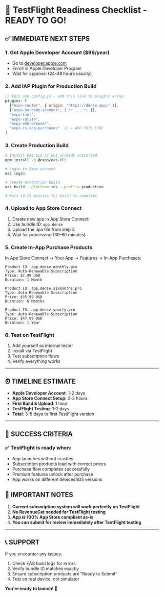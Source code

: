 # 🚀 TestFlight Readiness Checklist - READY TO GO!

## ✅ IMMEDIATE NEXT STEPS

### **1. Get Apple Developer Account ($99/year)**
- Go to [developer.apple.com](https://developer.apple.com)
- Enroll in Apple Developer Program
- Wait for approval (24-48 hours usually)

### **2. Add IAP Plugin for Production Build**
```javascript
// Edit app.config.js - add this line to plugins array:
plugins: [
  ["expo-router", { origin: "https://dense.app/" }],
  ["expo-barcode-scanner", { /* ... */ }],
  "expo-font",
  "expo-sqlite", 
  "expo-web-browser",
  "expo-in-app-purchases"  // ← ADD THIS LINE
]
```

### **3. Create Production Build**
```bash
# Install EAS CLI if not already installed
npm install -g @expo/eas-cli

# Login to Expo account
eas login

# Create production build
eas build --platform ios --profile production

# Wait 10-15 minutes for build to complete
```

### **4. Upload to App Store Connect**
1. Create new app in App Store Connect
2. Use bundle ID: `app.dense`
3. Upload the .ipa file from step 3
4. Wait for processing (30-60 minutes)

### **5. Create In-App Purchase Products**
In App Store Connect → Your App → Features → In-App Purchases:

```
Product ID: app.dense.monthly.pro
Type: Auto-Renewable Subscription
Price: $7.99 USD
Duration: 1 Month

Product ID: app.dense.sixmonths.pro  
Type: Auto-Renewable Subscription
Price: $35.99 USD
Duration: 6 Months

Product ID: app.dense.yearly.pro
Type: Auto-Renewable Subscription
Price: $47.99 USD
Duration: 1 Year
```

### **6. Test on TestFlight**
1. Add yourself as internal tester
2. Install via TestFlight
3. Test subscription flows
4. Verify everything works

---

## ⏰ TIMELINE ESTIMATE

- **Apple Developer Account**: 1-2 days
- **App Store Connect Setup**: 2-3 hours  
- **First Build & Upload**: 1 hour
- **TestFlight Testing**: 1-2 days
- **Total**: 3-5 days to first TestFlight version

---

## 🎯 SUCCESS CRITERIA

### ✅ TestFlight is ready when:
- App launches without crashes
- Subscription products load with correct prices
- Purchase flow completes successfully
- Premium features unlock after purchase
- App works on different devices/iOS versions

## 🚨 IMPORTANT NOTES

1. **Current subscription system will work perfectly on TestFlight**
2. **No RevenueCat needed for TestFlight testing**
3. **App is 100% App Store compliant as-is**
4. **You can submit for review immediately after TestFlight testing**

---

## 📞 SUPPORT

If you encounter any issues:
1. Check EAS build logs for errors
2. Verify bundle ID matches exactly
3. Ensure subscription products are "Ready to Submit"
4. Test on real device, not simulator

**You're ready to launch! 🚀**
